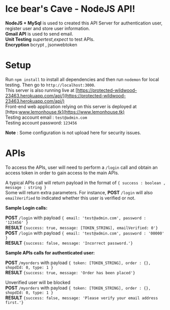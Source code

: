 # Ice bear's Cave - NodeJS API!

**NodeJS + MySql** is used to created this API Server for authentication user, register user and store user information. <br />
**Gmail API** is used to send email. <br />
**Unit Testing**  *supertest*,*expect* to test APIs. <br />
**Encryption** bcrypt , jsonwebtoken <br />

# Setup
Run `npm install` to install all dependencies and then run `nodemon` for local testing. Then go to `http://localhost:3000`.  <br />
This server is also running live at [https://protected-wildwood-23463.herokuapp.com/api/](https://protected-wildwood-23463.herokuapp.com/api/) <br />
Front-end web application relying on this server is deployed at [https:www.lemonhouse.tk](https://www.lemonhouse.tk) <br />
Testing account email : `test@admin.com` <br />
Testing account password: `123456` <br />

**Note** : Some configuration is not upload here for security issues. <br />

# APIs
To access the APIs, user will need to perform a `/login` call and obtain an access token in order to gain access to the main APIs. <br />

A typical APIs call will return payload in the format of `{ success : boolean , message : string }` <br />
Some will return extra parameters. For instance,  **POST** `/login` will also  `emailVerified` to indicated whether this user is verified or not. <br />

**Sample Login calls:**  <br />

**POST** `/login` with payload `{ email: 'test@admin.com', password : '123456' }` <br />
**RESULT** `{success: true, message: [TOKEN_STRING], emailVerified: 0'}` <br />
**POST** `/login` with payload `{ email: 'test@admin.com', password : '00000' }` <br />
**RESULT** `{success: false, message: 'Incorrect password.'}` <br />

**Sample APIs calls for authenticated user:** <br />

**POST** `/myorders` with payload `{ token: [TOKEN_STRING], order : {}, shopdId: 0, type: 1 }` <br />
**RESULT** `{success: true, message: 'Order has been placed'}` <br />

Unverified user will be blocked  <br />
**POST** `/myorders` with payload `{ token: [TOKEN_STRING], order : {}, shopdId: 0, type: 1 }`  <br />
**RESULT** `{success: false, message: 'Please verify your email address first.'}` <br />
